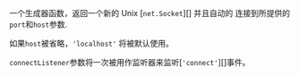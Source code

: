 <!-- YAML
added: v0.1.90
-->

一个生成器函数，返回一个新的 Unix [`net.Socket`][] 并且自动的
连接到所提供的 `port`和`host`参数.

如果`host`被省略，`'localhost'` 将被默认使用。

`connectListener`参数将一次被用作监听器来监听[`'connect'`][]事件。


